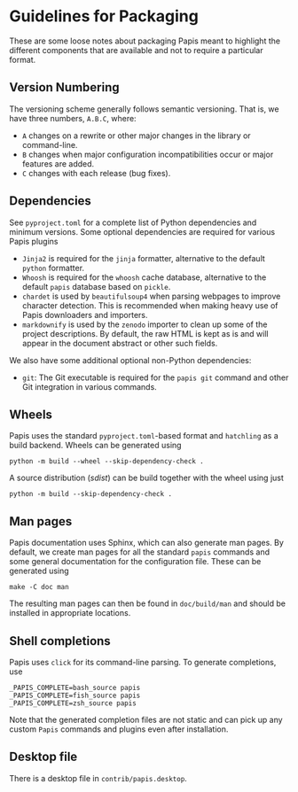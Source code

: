 Guidelines for Packaging
========================

These are some loose notes about packaging Papis meant to highlight the different
components that are available and not to require a particular format.

Version Numbering
-----------------

The versioning scheme generally follows semantic versioning. That is, we
have three numbers, `A.B.C`, where:

* `A` changes on a rewrite or other major changes in the library or command-line.
* `B` changes when major configuration incompatibilities occur or major features
  are added.
* `C` changes with each release (bug fixes).

Dependencies
------------

See `pyproject.toml` for a complete list of Python dependencies and minimum versions.
Some optional dependencies are required for various Papis plugins

* `Jinja2` is required for the `jinja` formatter, alternative to the default `python`
  formatter.
* `Whoosh` is required for the `whoosh` cache database, alternative to the default
  `papis` database based on `pickle`.
* `chardet` is used by `beautifulsoup4` when parsing webpages to improve character
  detection. This is recommended when making heavy use of Papis downloaders and
  importers.
* `markdownify` is used by the `zenodo` importer to clean up some of the project
  descriptions. By default, the raw HTML is kept as is and will appear in the
  document abstract or other such fields.

We also have some additional optional non-Python dependencies:

* `git`: The Git executable is required for the `papis git` command and other
  Git integration in various commands.

Wheels
------

Papis uses the standard `pyproject.toml`-based format and `hatchling` as a
build backend. Wheels can be generated using
```
python -m build --wheel --skip-dependency-check .
```

A source distribution (*sdist*) can be build together with the wheel using just
```
python -m build --skip-dependency-check .
```

Man pages
---------

Papis documentation uses Sphinx, which can also generate man pages. By default,
we create man pages for all the standard `papis` commands and some general
documentation for the configuration file. These can be generated using
```
make -C doc man
```

The resulting man pages can then be found in `doc/build/man` and should be installed
in appropriate locations.

Shell completions
-----------------

Papis uses `click` for its command-line parsing. To generate completions, use
```
_PAPIS_COMPLETE=bash_source papis
_PAPIS_COMPLETE=fish_source papis
_PAPIS_COMPLETE=zsh_source papis
```

Note that the generated completion files are not static and can pick up any
custom `Papis` commands and plugins even after installation.

Desktop file
------------

There is a desktop file in `contrib/papis.desktop`.
